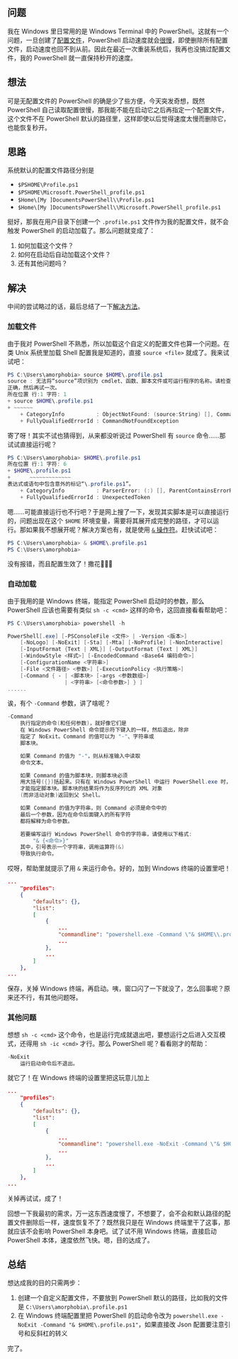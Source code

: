 ## 问题

我在 Windows 里日常用的是 Windows Terminal 中的 PowerShell。这就有一个问题，一旦创建了[配置文件](https://docs.microsoft.com/zh-cn/powershell/module/microsoft.powershell.core/about/about_profiles?view=powershell-7.2)，PowerShell 启动速度就会[很慢](https://stackoverflow.com/questions/49053189/how-do-i-disable-personal-and-system-profiles-loading-time-message-on-powershell)，即使删除所有配置文件，启动速度也回不到从前。因此在最近一次重装系统后，我再也没搞过配置文件，我的 PowerShell 就一直保持秒开的速度。

## 想法

可是无配置文件的 PowerShell 的确是少了些方便，今天突发奇想，既然 PowerShell 自己读取配置很慢，那我能不能在启动它之后再指定一个配置文件，这个文件不在 PowerShell 默认的路径里，这样即使以后觉得速度太慢而删除它，也能恢复秒开。

## 思路

系统默认的配置文件路径分别是

- `$PSHOME\Profile.ps1`
- `$PSHOME\Microsoft.PowerShell_profile.ps1`
- `$Home\[My ]DocumentsPowerShell\\Profile.ps1`
- `$Home\[My ]DocumentsPowerShell\\Microsoft.PowerShell_profile.ps1`

挺好，那我在用户目录下创建一个 `.profile.ps1` 文件作为我的配置文件，就不会触发 PowerShell 的启动加载了。那么问题就变成了：

1. 如何加载这个文件？
2. 如何在启动后自动加载这个文件？
3. 还有其他问题吗？

## 解决

中间的尝试略过的话，最后总结了一下[解决方法](#总结)。

### 加载文件

由于我对 PowerShell 不熟悉，所以加载这个自定义的配置文件也算一个问题。在类 Unix 系统里加载 Shell 配置我是知道的，直接 `source <file>` 就成了。我来试试吧：

```PowerShell
PS C:\Users\amorphobia> source $HOME\.profile.ps1
source : 无法将“source”项识别为 cmdlet、函数、脚本文件或可运行程序的名称。请检查名称的拼写，如果包括路径，请确保路径
正确，然后再试一次。
所在位置 行:1 字符: 1
+ source $HOME\.profile.ps1
+ ~~~~~~
    + CategoryInfo          : ObjectNotFound: (source:String) [], CommandNotFoundException
    + FullyQualifiedErrorId : CommandNotFoundException
```

寄了呀！其实不试也猜得到，从来都没听说过 PowerShell 有 `source` 命令……那试试直接运行呢？

```PowerShell
PS C:\Users\amorphobia> $HOME\.profile.ps1
所在位置 行:1 字符: 6
+ $HOME\.profile.ps1
+      ~~~~~~~~~~~~~
表达式或语句中包含意外的标记“\.profile.ps1”。
    + CategoryInfo          : ParserError: (:) [], ParentContainsErrorRecordException
    + FullyQualifiedErrorId : UnexpectedToken
```

嗯……可能直接运行也不行吧？于是网上搜了一下，发现其实脚本是可以直接运行的，问题出现在这个 `$HOME` 环境变量，需要将其展开成完整的路径，才可以运行。那如果我不想展开呢？解决方案也有，就是使用 [`&` 操作符](https://ss64.com/ps/call.html)。赶快试试吧：

```PowerShell
PS C:\Users\amorphobia> & $HOME\.profile.ps1
PS C:\Users\amorphobia>
```

没有报错，而且配置生效了！撒花🎉🎉🎉

### 自动加载

由于我用的是 Windows 终端，能指定 PowerShell 启动时的参数，那么 PowerShell 应该也需要有类似 `sh -c <cmd>` 这样的命令，这回直接看看帮助吧：

```PowerShell
PS C:\Users\amorphobia> powershell -h

PowerShell[.exe] [-PSConsoleFile <文件> | -Version <版本>]
    [-NoLogo] [-NoExit] [-Sta] [-Mta] [-NoProfile] [-NonInteractive]
    [-InputFormat {Text | XML}] [-OutputFormat {Text | XML}]
    [-WindowStyle <样式>] [-EncodedCommand <Base64 编码命令>]
    [-ConfigurationName <字符串>]
    [-File <文件路径> <参数>] [-ExecutionPolicy <执行策略>]
    [-Command { - | <脚本块> [-args <参数数组>]
                  | <字符串> [<命令参数>] } ]
......
```

诶，有个 `-Command` 参数，讲了啥呢？

```PowerShell
-Command
    执行指定的命令(和任何参数)，就好像它们是
    在 Windows PowerShell 命令提示符下键入的一样，然后退出，除非
    指定了 NoExit。Command 的值可以为 "-"、字符串或
    脚本块。

    如果 Command 的值为 "-"，则从标准输入中读取
    命令文本。

    如果 Command 的值为脚本块，则脚本块必须
    用大括号({})括起来。只有在 Windows PowerShell 中运行 PowerShell.exe 时，
    才能指定脚本块。脚本块的结果将作为反序列化的 XML 对象
    (而非活动对象)返回到父 Shell。

    如果 Command 的值为字符串，则 Command 必须是命令中的
    最后一个参数，因为在命令后面键入的所有字符
    都将解释为命令参数。

    若要编写运行 Windows PowerShell 命令的字符串，请使用以下格式:
        "& {<命令>}"
    其中，引号表示一个字符串，调用运算符(&)
    导致执行命令。
```

哎呀，帮助里就提示了用 `&` 来运行命令。好的，加到 Windows 终端的设置里吧！

```Json
...
    "profiles": 
    {
        "defaults": {},
        "list": 
        [
            {
                ...
                "commandline": "powershell.exe -Command \"& $HOME\\.profile.ps1\"",
                ...
            },
            ...
        ]
    },
...
```

保存，关掉 Windows 终端，再启动。咦，窗口闪了一下就没了，怎么回事呢？原来还不行，有其他问题呀。

### 其他问题

想想 `sh -c <cmd>` 这个命令，也是运行完成就退出吧，要想运行之后进入交互模式，还得用 `sh -ic <cmd>` 才行。那么 PowerShell 呢？看看刚才的帮助：

```PowerShell
-NoExit
    运行启动命令后不退出。
```

就它了！在 Windows 终端的设置里把这玩意儿加上

```Json
...
    "profiles": 
    {
        "defaults": {},
        "list": 
        [
            {
                ...
                "commandline": "powershell.exe -NoExit -Command \"& $HOME\\.profile.ps1\"",
                ...
            },
            ...
        ]
    },
...
```

关掉再试试，成了！

回想一下我最初的需求，万一这东西速度慢了，不想要了，会不会和默认路径的配置文件删除后一样，速度恢复不了？既然我只是在 Windows 终端里干了这事，那就应该不会影响 PowerShell 本身吧。试了试不用 Windows 终端，直接启动 PowerShell 本体，速度依然飞快。嗯，目的达成了。

## 总结

想达成我的目的只需两步：

1. 创建一个自定义配置文件，不要放到 PowerShell 默认的路径，比如我的文件是 `C:\Users\amorphobia\.profile.ps1`
2. 在 Windows 终端配置里把 PowerShell 的启动命令改为 `powershell.exe -NoExit -Command "& $HOME\.profile.ps1"`，如果直接改 Json 配置要注意引号和反斜杠的转义

完了。

<!-- ##{"timestamp":1647486310}## -->